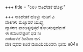 +++
title = "೦೮೪ ಸಾಕಿದೇತಕೆ ಹೊಳ್ಳು"

+++
ಸಾಕಿದೇತಕೆ ಹೊಳ್ಳು ನುಡಿಗೆ ವಿ  
ವೇಕಿಗಳು ಮೆಚ್ಚುವರೆ ಯುಧ್ಧ   
ವ್ಯಾಕರಣ ಪಾಂಡಿತ್ಯವುಳ್ಳರೆ ತೋರಿಸುವುದೆಮಗೆ  
ಈ ಕಮಲನೇತ್ರಂಗೆ ಫಡ ನೀ   
ನಾಕೆವಾಳನೆ ಶಿವಶಿವಾ ಜಗ   
ದೇಕ ದೈವದ ಕೂಡೆ ದಂಡಿಯೆಯೆಂದನಾ ಭೀಮ     ॥84॥